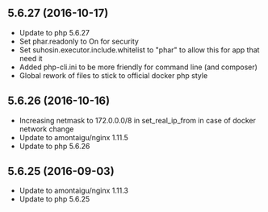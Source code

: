 
## 5.6.27 (2016-10-17)
- Update to php 5.6.27
- Set phar.readonly to On for security
- Set suhosin.executor.include.whitelist to "phar" to allow this for app that need it
- Added php-cli.ini to be more friendly for command line (and composer)
- Global rework of files to stick to official docker php style

## 5.6.26 (2016-10-16)
- Increasing netmask to 172.0.0.0/8 in set_real_ip_from in case of docker network change
- Update to amontaigu/nginx 1.11.5
- Update to php 5.6.26

## 5.6.25 (2016-09-03)
- Update to amontaigu/nginx 1.11.3
- Update to php 5.6.25
